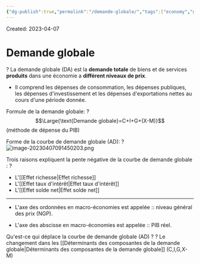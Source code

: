 ```yaml
---
{"dg-publish":true,"permalink":"/demande-globale/","tags":["economy","gardenEntry","gardenEntry","gardenEntry","gardenEntry","gardenEntry","gardenEntry","gardenEntry","gardenEntry","gardenEntry"]}
---
```


Created: 2023-04-07

# Demande globale
?
La demande globale (DA) est la **demande totale** de biens et de services **produits** dans une économie a **différent niveaux de prix**. 
- Il comprend les dépenses de consommation, les dépenses publiques, les dépenses d'investissement et les dépenses d'exportations nettes au cours d'une période donnée.
<!--SR:!2023-08-17,54,170-->

Formule de la demande globale:
?
$$\Large{\text{Demande globale}=C+I+G+(X-M)}$$
(méthode de dépense du PIB)
<!--SR:!2023-07-24,69,250-->

Forme de la courbe de demande globale (AD):
?
![image-20230407091450203.png](/img/user/assets/Demande%20globale/image-20230407091450203.png)
<!--SR:!2023-10-30,124,250-->

Trois raisons expliquent la pente négative de la courbe de demande globale :
?
- L'[[Effet richesse\|Effet richesse]]
- L'[[Effet taux d'intérêt\|Effet taux d'intérêt]]
- L'[[Effet solde net\|Effet solde net]]
<!--SR:!2023-08-03,36,210-->

---
- L'axe des ordonnées en macro-économies est appelée :: niveau général des prix (NGP).
<!--SR:!2023-10-19,94,241-->
- L'axe des abscisse en macro-économies est appelée :: PIB réel.
<!--SR:!2023-09-19,76,241-->

Qu'est-ce qui déplace la courbe de demande globale (AD) ?
?
Le changement dans les [[Déterminants des composantes de la demande globale\|Déterminants des composantes de la demande globale]] (C,I,G,X-M)
<!--SR:!2023-07-28,33,241-->
